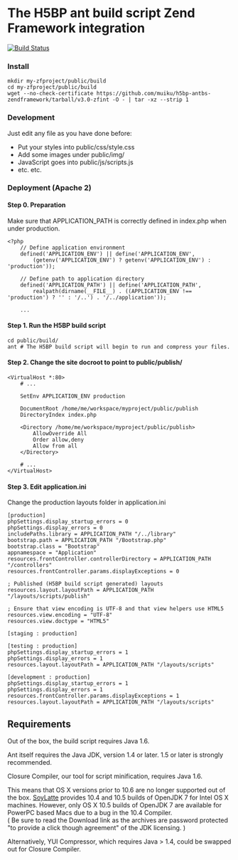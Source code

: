 # The H5BP ant build script Zend Framework integration
[![Build Status](https://secure.travis-ci.org/muiku/h5bp-antbs-zendframework.png?branch=zfint)](http://travis-ci.org/muiku/h5bp-antbs-zendframework)

### Install

    mkdir my-zfproject/public/build
    cd my-zfproject/public/build
    wget --no-check-certificate https://github.com/muiku/h5bp-antbs-zendframework/tarball/v3.0-zfint -O - | tar -xz --strip 1
    
### Development

Just edit any file as you have done before:

- Put your styles into public/css/style.css
- Add some images under public/img/
- JavaScript goes into public/js/scripts.js
- etc. etc.

### Deployment (Apache 2)

#### Step 0. Preparation

Make sure that APPLICATION_PATH is correctly defined in index.php when under production.

    <?php      
        // Define application environment
        defined('APPLICATION_ENV') || define('APPLICATION_ENV',  	
            (getenv('APPLICATION_ENV') ? getenv('APPLICATION_ENV') : 'production'));
	
        // Define path to application directory
        defined('APPLICATION_PATH') || define('APPLICATION_PATH',
            realpath(dirname(__FILE__) . ((APPLICATION_ENV !== 'production') ? '' : '/..') . '/../application'));

        ...

#### Step 1. Run the H5BP build script

    cd public/build/
    ant # The H5BP build script will begin to run and compress your files.


#### Step 2. Change the site docroot to point to public/publish/

    <VirtualHost *:80>
        # ...

        SetEnv APPLICATION_ENV production

    	DocumentRoot /home/me/workspace/myproject/public/publish
        DirectoryIndex index.php

        <Directory /home/me/workspace/myproject/public/publish>
	    	AllowOverride All
		    Order allow,deny
    		Allow from all
	    </Directory>

        # ...
    </VirtualHost>

#### Step 3. Edit application.ini

Change the production layouts folder in application.ini

    [production]
    phpSettings.display_startup_errors = 0
    phpSettings.display_errors = 0
    includePaths.library = APPLICATION_PATH "/../library"
    bootstrap.path = APPLICATION_PATH "/Bootstrap.php"
    bootstrap.class = "Bootstrap"
    appnamespace = "Application"
    resources.frontController.controllerDirectory = APPLICATION_PATH "/controllers"
    resources.frontController.params.displayExceptions = 0

    ; Published (H5BP build script generated) layouts
    resources.layout.layoutPath = APPLICATION_PATH "/layouts/scripts/publish"

    ; Ensure that view encoding is UTF-8 and that view helpers use HTML5
    resources.view.encoding = "UTF-8"
    resources.view.doctype = "HTML5"

    [staging : production]

    [testing : production]
    phpSettings.display_startup_errors = 1
    phpSettings.display_errors = 1
    resources.layout.layoutPath = APPLICATION_PATH "/layouts/scripts"

    [development : production]
    phpSettings.display_startup_errors = 1
    phpSettings.display_errors = 1
    resources.frontController.params.displayExceptions = 1
    resources.layout.layoutPath = APPLICATION_PATH "/layouts/scripts"


## Requirements

Out of the box, the build script requires Java 1.6. 

Ant itself requires the Java JDK, version 1.4 or later. 1.5 or later is strongly recommended. 

Closure Compiler, our tool for script minification, requires Java 1.6. 

This means that OS X versions prior to 10.6 are no longer supported out of the box. 
[SoyLatte][soylatte] provides 10.4 and 10.5 builds of OpenJDK 7 for Intel OS X machines. However, only OS X 10.5 builds of OpenJDK 7 are available for PowerPC based Macs due to a bug in the 10.4 Compiler.  
( Be sure to read the Download link as the archives are password protected "to provide a click though agreement" of the JDK licensing. )

[soylatte]: http://landonf.bikemonkey.org/static/soylatte/ 

Alternatively, YUI Compressor, which requires Java > 1.4, could be swapped out for Closure Compiler.
